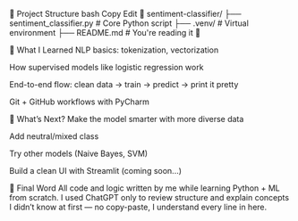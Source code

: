 📂 Project Structure
bash
Copy
Edit
📁 sentiment-classifier/
├── sentiment_classifier.py   # Core Python script
├── .venv/                    # Virtual environment
├── README.md                 # You're reading it 👀

🔮 What I Learned
NLP basics: tokenization, vectorization

How supervised models like logistic regression work

End-to-end flow: clean data → train → predict → print it pretty

Git + GitHub workflows with PyCharm

🔧 What’s Next?
Make the model smarter with more diverse data

Add neutral/mixed class

Try other models (Naive Bayes, SVM)

Build a clean UI with Streamlit (coming soon...)

💬 Final Word
All code and logic written by me while learning Python + ML from scratch.
I used ChatGPT only to review structure and explain concepts I didn’t know at first — no copy-paste, I understand every line in here.
